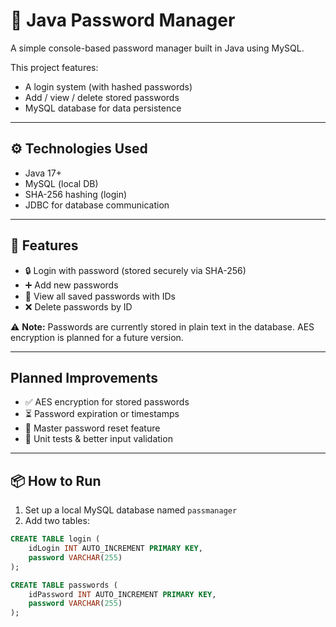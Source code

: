 # 🔐 Java Password Manager

A simple console-based password manager built in Java using MySQL.

This project features:
- A login system (with hashed passwords)
- Add / view / delete stored passwords
- MySQL database for data persistence

---

## ⚙️ Technologies Used

- Java 17+
- MySQL (local DB)
- SHA-256 hashing (login)
- JDBC for database communication

---

## 🚀 Features

- 🔒 Login with password (stored securely via SHA-256)
- ➕ Add new passwords
- 👀 View all saved passwords with IDs
- ❌ Delete passwords by ID

⚠️ **Note:** Passwords are currently stored in plain text in the database. AES encryption is planned for a future version.

---

## Planned Improvements

- ✅ AES encryption for stored passwords
- ⏳ Password expiration or timestamps
- 🔐 Master password reset feature
- 🧪 Unit tests & better input validation

---

## 📦 How to Run

1. Set up a local MySQL database named `passmanager`  
2. Add two tables:

```sql
CREATE TABLE login (
    idLogin INT AUTO_INCREMENT PRIMARY KEY,
    password VARCHAR(255)
);

CREATE TABLE passwords (
    idPassword INT AUTO_INCREMENT PRIMARY KEY,
    password VARCHAR(255)
);
